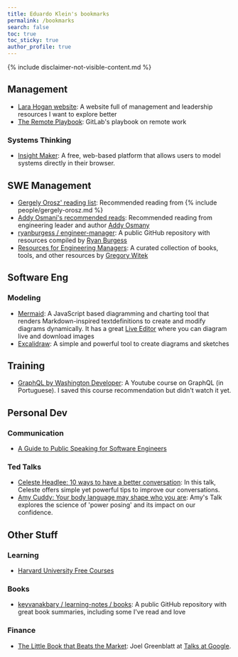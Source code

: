 ```yaml
---
title: Eduardo Klein's bookmarks
permalink: /bookmarks
search: false
toc: true
toc_sticky: true
author_profile: true
---
```


{% include disclaimer-not-visible-content.md %}

<!-- ## Leadership -->

## Management

- [Lara Hogan website](https://larahogan.me/): A website full of management and leadership resources I want to explore better
- [The Remote Playbook](https://learn.gitlab.com/allremote/remote-playbook): GitLab's playbook on remote work

### Systems Thinking

- [Insight Maker](https://insightmaker.com/): A free, web-based platform that allows users to model systems directly in their browser.

## SWE Management

- [Gergely Orosz' reading list](https://blog.pragmaticengineer.com/my-reading-list/): Recommended reading from {% include people/gergely-orosz.md %}
- [Addy Osmani's recommended reads](https://www.goodreads.com/review/list/14088621?shelf=recommend-reads): Recommended reading from engineering leader and author [Addy Osmany](https://addyosmani.com/)
- [ryanburgess / engineer-manager](https://github.com/ryanburgess/engineer-manager): A public GitHub repository with resources compiled by [Ryan Burgess](https://www.linkedin.com/in/ryanburgess/)
- [Resources for Engineering Managers](https://www.notonlycode.org/engineering-manager-resources/): A curated collection of books, tools, and other resources by [Gregory Witek](https://www.linkedin.com/in/gwitek/)

## Software Eng

### Modeling

- [Mermaid](https://mermaid.js.org/): A JavaScript based diagramming and charting tool that renders Markdown-inspired textdefinitions to create and modify diagrams dynamically. It has a great [Live Editor](https://mermaid.live/edit) where you can diagram live and download images
- [Excalidraw](https://excalidraw.com/): A simple and powerful tool to create diagrams and sketches

## Training

- [GraphQL by Washington Developer](https://www.youtube.com/playlist?list=PLK5FPzMuRKlyeZYiJNA54j4lpfxHGlz0j): A Youtube course on GraphQL (in Portuguese). I saved this course recommendation but didn't watch it yet.

## Personal Dev

### Communication
- [A Guide to Public Speaking for Software Engineers](https://careercutler.substack.com/p/a-guide-to-public-speaking-for-software)

### Ted Talks

- [Celeste Headlee: 10 ways to have a better conversation](https://www.ted.com/talks/celeste_headlee_10_ways_to_have_a_better_conversation): In this talk, Celeste offers simple yet powerful tips to improve our conversations.
- [Amy Cuddy: Your body language may shape who you are](https://www.ted.com/talks/amy_cuddy_your_body_language_may_shape_who_you_are): Amy's Talk explores the science of 'power posing' and its impact on our confidence.

## Other Stuff


### Learning

- [Harvard University Free Courses](https://pll.harvard.edu/catalog/free)

### Books

- [keyvanakbary / learning-notes / books](https://github.com/keyvanakbary/learning-notes/tree/master/books): A public GitHub repository with great book summaries, including some I've read and love

### Finance

- [The Little Book that Beats the Market](https://www.youtube.com/watch?v=bZfPJCAVQg0): Joel Greenblatt at [Talks at Google](https://www.youtube.com/@talksatgoogle).